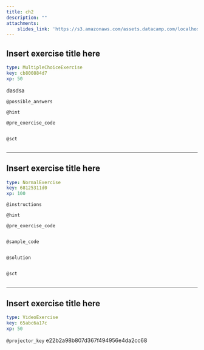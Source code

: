 ```yaml
---
title: ch2
description: ""
attachments:
    slides_link: 'https://s3.amazonaws.com/assets.datacamp.com/localhost/course_4277/slides/chapter2.pdf'
---
```


## Insert exercise title here

```yaml
type: MultipleChoiceExercise
key: cb800884d7
xp: 50
```

dasdsa

`@possible_answers`


`@hint`


`@pre_exercise_code`
```{python}

```

`@sct`
```{python}

```

---

## Insert exercise title here

```yaml
type: NormalExercise
key: 68125311d0
xp: 100
```



`@instructions`


`@hint`


`@pre_exercise_code`
```{python}

```

`@sample_code`
```{python}

```

`@solution`
```{python}

```

`@sct`
```{python}

```

---

## Insert exercise title here

```yaml
type: VideoExercise
key: 65abc6a17c
xp: 50
```

`@projector_key`
e22b2a98b807d367f494956e4da2cc68
